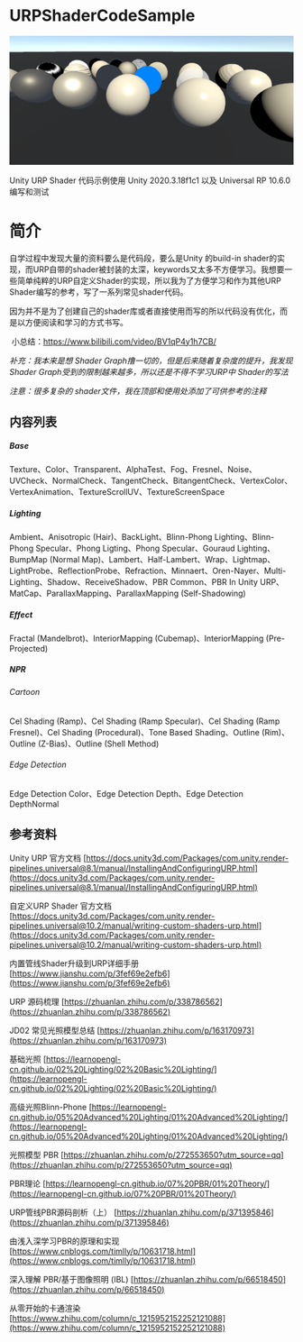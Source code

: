 # URPShaderCodeSample

<img src="Images/Content.png" style="zoom:75%;" />

Unity URP Shader 代码示例使用 Unity 2020.3.18f1c1 以及 Universal RP 10.6.0 编写和测试

# 简介

   自学过程中发现大量的资料要么是代码段，要么是Unity 的build-in shader的实现，而URP自带的shader被封装的太深，keywords又太多不方便学习。我想要一些简单纯粹的URP自定义Shader的实现，所以我为了方便学习和作为其他URP Shader编写的参考，写了一系列常见shader代码。

​        因为并不是为了创建自己的shader库或者直接使用而写的所以代码没有优化，而是以方便阅读和学习的方式书写。

​        小总结：https://www.bilibili.com/video/BV1qP4y1h7CB/

*补充：我本来是想 Shader Graph撸一切的，但是后来随着复杂度的提升，我发现 Shader Graph受到的限制越来越多，所以还是不得不学习URP中 Shader的写法*

*注意：很多复杂的 shader文件，我在顶部和使用处添加了可供参考的注释*

## 内容列表

##### Base

Texture、Color、Transparent、AlphaTest、Fog、Fresnel、Noise、UVCheck、NormalCheck、TangentCheck、BitangentCheck、VertexColor、VertexAnimation、TextureScrollUV、TextureScreenSpace

##### Lighting

Ambient、Anisotropic (Hair)、BackLight、Blinn-Phong Lighting、Blinn-Phong Specular、Phong Ligting、Phong Specular、Gouraud Lighting、BumpMap (Normal Map)、Lambert、Half-Lambert、Wrap、Lightmap、LightProbe、ReflectionProbe、Refraction、Minnaert、Oren-Nayer、Multi-Lighting、Shadow、ReceiveShadow、PBR Common、PBR In Unity URP、MatCap、ParallaxMapping、ParallaxMapping (Self-Shadowing)

##### Effect

Fractal (Mandelbrot)、InteriorMapping (Cubemap)、InteriorMapping (Pre-Projected)

##### NPR

###### Cartoon

Cel Shading (Ramp)、Cel Shading (Ramp Specular)、Cel Shading (Ramp Fresnel)、Cel Shading (Procedural)、Tone Based Shading、Outline (Rim)、Outline (Z-Bias)、Outline (Shell Method)

###### Edge Detection

Edge Detection Color、Edge Detection Depth、Edge Detection DepthNormal



## 参考资料

Unity URP 官方文档 [https://docs.unity3d.com/Packages/com.unity.render-pipelines.universal@8.1/manual/InstallingAndConfiguringURP.html](https://docs.unity3d.com/Packages/com.unity.render-pipelines.universal@8.1/manual/InstallingAndConfiguringURP.html)

自定义URP Shader 官方文档 [https://docs.unity3d.com/Packages/com.unity.render-pipelines.universal@10.2/manual/writing-custom-shaders-urp.html](https://docs.unity3d.com/Packages/com.unity.render-pipelines.universal@10.2/manual/writing-custom-shaders-urp.html)

内置管线Shader升级到URP详细手册 [https://www.jianshu.com/p/3fef69e2efb6](https://www.jianshu.com/p/3fef69e2efb6)

URP 源码梳理 [https://zhuanlan.zhihu.com/p/338786562](https://zhuanlan.zhihu.com/p/338786562)

JD02 常见光照模型总结 [https://zhuanlan.zhihu.com/p/163170973](https://zhuanlan.zhihu.com/p/163170973)

基础光照 [https://learnopengl-cn.github.io/02%20Lighting/02%20Basic%20Lighting/](https://learnopengl-cn.github.io/02%20Lighting/02%20Basic%20Lighting/)

高级光照Blinn-Phone [https://learnopengl-cn.github.io/05%20Advanced%20Lighting/01%20Advanced%20Lighting/](https://learnopengl-cn.github.io/05%20Advanced%20Lighting/01%20Advanced%20Lighting/)

光照模型 PBR [https://zhuanlan.zhihu.com/p/272553650?utm_source=qq](https://zhuanlan.zhihu.com/p/272553650?utm_source=qq)

PBR理论 [https://learnopengl-cn.github.io/07%20PBR/01%20Theory/](https://learnopengl-cn.github.io/07%20PBR/01%20Theory/)

URP管线PBR源码剖析（上） [https://zhuanlan.zhihu.com/p/371395846](https://zhuanlan.zhihu.com/p/371395846)

由浅入深学习PBR的原理和实现 [https://www.cnblogs.com/timlly/p/10631718.html](https://www.cnblogs.com/timlly/p/10631718.html)

深入理解 PBR/基于图像照明 (IBL) [https://zhuanlan.zhihu.com/p/66518450](https://zhuanlan.zhihu.com/p/66518450)

从零开始的卡通渲染 [https://www.zhihu.com/column/c_1215952152252121088](https://www.zhihu.com/column/c_1215952152252121088)
